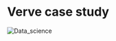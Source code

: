 # Verve case study

![Data_science](https://encrypted-tbn0.gstatic.com/images?q=tbn:ANd9GcSMIlJ0Ds4XCqOB5r6kWLebZxsm205t2ZsuKeS_H2USkcr7o1tuR5GUrMk6oG0Rw-boDdQ&usqp=CAU)
